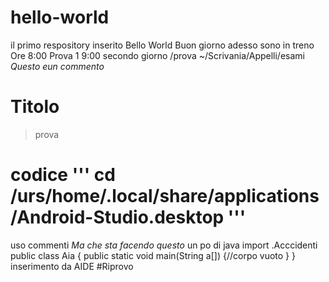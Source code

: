 # hello-world
il primo respository inserito
Bello World
Buon giorno adesso sono in treno
Ore 8:00
Prova 1
9:00 secondo giorno /prova
~/Scrivania/Appelli/esami _Questo eun commento_

# Titolo 
>prova

codice 
'''
cd /urs/home/.local/share/applications/Android-Studio.desktop
'''
=============================================================================================================

uso commenti  _Ma che sta facendo questo_
un po di java 
import .Acccidenti
public class Aia
{
 public static void main(String a[])
  {//corpo vuoto
	}
}
inserimento da AIDE 
#Riprovo

